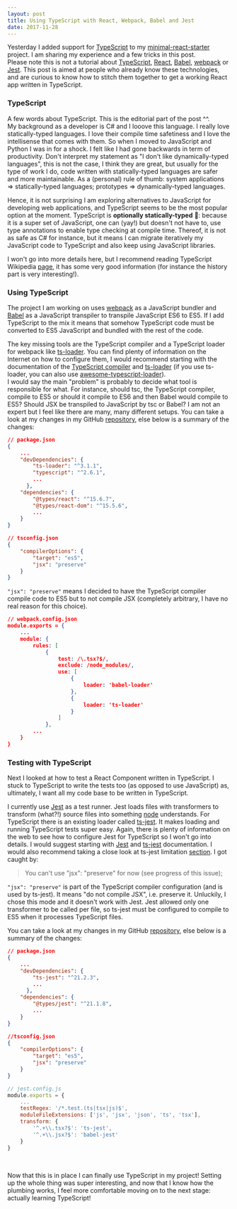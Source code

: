 ```yaml
---
layout: post
title: Using TypeScript with React, Webpack, Babel and Jest
date: 2017-11-28
---
```


Yesterday I added support for [TypeScript](https://www.typescriptlang.org/) to my [minimal-react-starter](https://github.com/caroleolivier/minimal-react-starter/releases/tag/v6.0.0) project. I am sharing my experience and a few tricks in this post.
<br/>
Please note this is not a tutorial about [TypeScript](https://www.typescriptlang.org/), [React](https://reactjs.org/), [Babel](https://babeljs.io), [webpack](webpack.js.org) or [Jest](https://facebook.github.io/jest/). This post is aimed at people who already know these technologies, and are curious to know how to stitch them together to get a working React app written in TypeScript.

### TypeScript

A few words about TypeScript. This is the editorial part of the post ^^.
<br/>
My background as a developer is C# and I looove this language. I really love statically-typed languages. I love their compile time safetiness and I love the intellisense that comes with them. So when I moved to JavaScript and Python I was in for a shock. I felt like I had gone backwards in term of productivity. Don't interpret my statement as "I don't like dynamically-typed languages", this is not the case, I think they are great, but usually for the type of work I do, code written with statically-typed languages are safer and more maintainable. As a (personal) rule of thumb: system applications => statically-typed languages; prototypes => dynamically-typed languages.

Hence, it is not surprising I am exploring alternatives to JavaScript for developing web applications, and TypeScript seems to be the most popular option at the moment. TypeScript is **optionally statically-typed** 🤔: because it is a super set of JavaScript, one can (yay!) but doesn't not have to, use type annotations to enable type checking at compile time. Thereof, it is not as safe as C# for instance, but it means I can migrate iteratively my JavaScript code to TypeScript and also keep using JavaScript libraries.

I won't go into more details here, but I recommend reading TypeScript Wikipedia [page](https://en.wikipedia.org/wiki/TypeScript), it has some very good information (for instance the history part is very interesting!).


### Using TypeScript

The project I am working on uses [webpack](webpack.js.org) as a JavaScript bundler and [Babel](https://babeljs.io) as a JavaScript transpiler to transpile JavaScript ES6 to ES5. If I add TypeScript to the mix it means that somehow TypeScript code must be converted to ES5 JavaScript and bundled with the rest of the code.

The key missing tools are the TypeScript compiler and a TypeScript loader for webpack like [ts-loader](https://github.com/TypeStrong/ts-loader). You can find plenty of information on the Internet on how to configure them, I would recommend starting with the documentation of the [TypeScript compiler](https://www.typescriptlang.org/docs/handbook/compiler-options.html) and [ts-loader](https://github.com/TypeStrong/ts-loader) (if you use ts-loader, you can also use [awesome-typescript-loader](https://github.com/s-panferov/awesome-typescript-loader)).
<br/>
I would say the main "problem" is probably to decide what tool is responsible for what. For instance, should tsc, the TypeScript compiler, compile to ES5 or should it compile to ES6 and then Babel would compile to ES5? Should JSX be transpiled to JavaScript by tsc or Babel? I am not an expert but I feel like there are many, many different setups. You can take a look at my changes in my GitHub [repository](https://github.com/caroleolivier/minimal-react-starter/commit/6da9bc00adc8576b0826e812148fb5bdc21ecda5), else below is a summary of the changes:

```json
// package.json
{
    ...
    "devDependencies": {
        "ts-loader": "^3.1.1",
        "typescript": "^2.6.1",
        ...
      },
    "dependencies": {
        "@types/react": "^15.6.7",
        "@types/react-dom": "^15.5.6",
        ...
    }
}
```
```json
// tsconfig.json
{
    "compilerOptions": {
        "target": "es5",
        "jsx": "preserve"
    }
}
```

```"jsx": "preserve"``` means I decided to have the TypeScript compiler compile code to ES5 but to not compile JSX (completely arbitrary, I have no real reason for this choice). 

```json
// webpack.config.json
module.exports = {
    ...
    module: {
        rules: [
            {
                test: /\.tsx?$/,
                exclude: /node_modules/,
                use: [
                    {
                        loader: 'babel-loader'
                    },
                    {
                        loader: 'ts-loader'
                    }
                ]
            },
        ...
    }
}
```





### Testing with TypeScript

Next I looked at how to test a React Component written in TypeScript. I stuck to TypeScript to write the tests too (as opposed to use JavaScript) as, ultimately, I want all my code base to be written in TypeScript.

I currently use [Jest](https://facebook.github.io/jest/) as a test runner. Jest loads files with transformers to transform (what?!) source files into something [node](https://nodejs.org/en/) understands. For TypeScript there is an existing loader called [ts-jest](https://github.com/kulshekhar/ts-jest). It makes loading and running TypeScript tests super easy. Again, there is plenty of information on the web to see how to configure Jest for TypeScript so I won't go into details. I would suggest starting with [Jest](http://facebook.github.io/jest/docs/en/configuration.html#content) and [ts-jest](https://github.com/kulshekhar/ts-jest) documentation. I would also recommend taking a close look at ts-jest limitation [section](https://www.npmjs.com/package/ts-jest#known-limitations-for-ts-compiler-options). I got caught by:
> You can't use "jsx": "preserve" for now (see progress of this issue);

```"jsx": "preserve"``` is part of the TypeScript compiler configuration (and is used by ts-jest). It means "do not compile JSX", i.e. preserve it. Unluckily, I chose this mode and it doesn't work with Jest. Jest allowed only one transformer to be called per file, so ts-jest must be configured to compile to ES5 when it processes TypeScript files.

You can take a look at my changes in my GitHub [repository](https://github.com/caroleolivier/minimal-react-starter/commit/f04477c0783e7216f661f53b20c9a40b1f259a00), else below is a summary of the changes:
```json
// package.json
{
    ...
    "devDependencies": {
        "ts-jest": "^21.2.3",
        ...
      },
    "dependencies": {
        "@types/jest": "^21.1.8",
        ...
    }
}
```
```json
//tsconfig.json
{
    "compilerOptions": {
        "target": "es5",
        "jsx": "preserve"
    }
}
```
``` javascript
// jest.config.js
module.exports = {
    ...
    testRegex: '/*.test.(ts|tsx|js)$',
    moduleFileExtensions: ['js', 'jsx', 'json', 'ts', 'tsx'],
    transform: {
        '^.+\\.tsx?$': 'ts-jest',
        '^.+\\.jsx?$': 'babel-jest'
    }
}
```

<br/>

Now that this is in place I can finally use TypeScript in my project! Setting up the whole thing was super interesting, and now that I know how the plumbing works, I feel more comfortable moving on to the next stage: actually learning TypeScript!